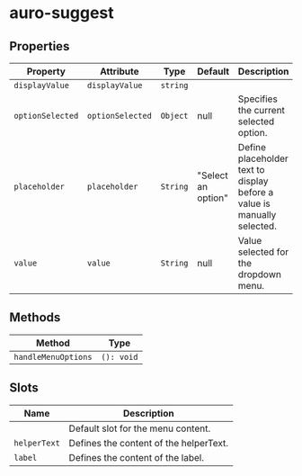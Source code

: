 # auro-suggest

## Properties

| Property         | Attribute        | Type     | Default            | Description                                      |
|------------------|------------------|----------|--------------------|--------------------------------------------------|
| `displayValue`   | `displayValue`   | `string` |                    |                                                  |
| `optionSelected` | `optionSelected` | `Object` | null               | Specifies the current selected option.           |
| `placeholder`    | `placeholder`    | `String` | "Select an option" | Define placeholder text to display before a value is manually selected. |
| `value`          | `value`          | `String` | null               | Value selected for the dropdown menu.            |

## Methods

| Method              | Type       |
|---------------------|------------|
| `handleMenuOptions` | `(): void` |

## Slots

| Name         | Description                            |
|--------------|----------------------------------------|
|              | Default slot for the menu content.     |
| `helperText` | Defines the content of the helperText. |
| `label`      | Defines the content of the label.      |
